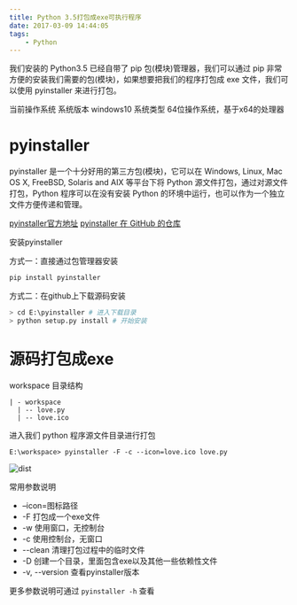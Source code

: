 ```yaml
---
title: Python 3.5打包成exe可执行程序
date: 2017-03-09 14:44:05
tags:
    - Python
---
```


我们安装的 Python3.5 已经自带了 pip 包(模块)管理器，我们可以通过 pip 非常方便的安装我们需要的包(模块)，如果想要把我们的程序打包成 exe 文件，我们可以使用 pyinstaller 来进行打包。

<!-- more -->

当前操作系统 
系统版本 windows10
系统类型 64位操作系统，基于x64的处理器

# pyinstaller

pyinstaller 是一个十分好用的第三方包(模块)，它可以在 Windows, Linux, Mac OS X, FreeBSD, Solaris and AIX 等平台下将 Python 源文件打包，通过对源文件打包，Python 程序可以在没有安装 Python 的环境中运行，也可以作为一个独立文件方便传递和管理。

[pyinstaller官方地址](http://www.pyinstaller.org/#)
[pyinstaller 在 GitHub 的仓库](https://github.com/pyinstaller/pyinstaller/)

安装pyinstaller

方式一：直接通过包管理器安装

``` bash
pip install pyinstaller
```

方式二：在github上下载源码安装

``` bash
> cd E:\pyinstaller # 进入下载目录
> python setup.py install # 开始安装
```

# 源码打包成exe

workspace 目录结构

```
| - workspace
  | -- love.py 
  | -- love.ico
```

进入我们 python 程序源文件目录进行打包

```
E:\workspace> pyinstaller -F -c --icon=love.ico love.py
```

![dist](/img/201703/python_exe/dist.png)

常用参数说明

* –icon=图标路径
* -F 打包成一个exe文件
* -w 使用窗口，无控制台
* -c 使用控制台，无窗口
* --clean 清理打包过程中的临时文件
* -D 创建一个目录，里面包含exe以及其他一些依赖性文件
* -v, --version 查看pyinstaller版本

更多参数说明可通过 `pyinstaller -h` 查看
